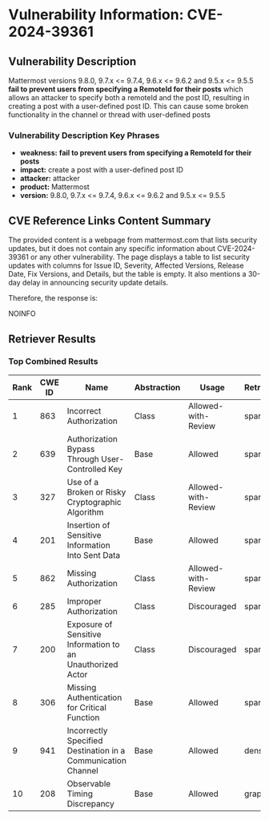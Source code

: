 # Vulnerability Information: CVE-2024-39361

## Vulnerability Description
Mattermost versions 9.8.0, 9.7.x <= 9.7.4, 9.6.x <= 9.6.2 and 9.5.x <= 9.5.5 **fail to prevent users from specifying a RemoteId for their posts** which allows an attacker to specify both a remoteId and the post ID, resulting in creating a post with a user-defined post ID. This can cause some broken functionality in the channel or thread with user-defined posts

### Vulnerability Description Key Phrases
- **weakness:** **fail to prevent users from specifying a RemoteId for their posts**
- **impact:** create a post with a user-defined post ID
- **attacker:** attacker
- **product:** Mattermost
- **version:** 9.8.0, 9.7.x <= 9.7.4, 9.6.x <= 9.6.2 and 9.5.x <= 9.5.5

## CVE Reference Links Content Summary
The provided content is a webpage from mattermost.com that lists security updates, but it does not contain any specific information about CVE-2024-39361 or any other vulnerability. The page displays a table to list security updates with columns for Issue ID, Severity, Affected Versions, Release Date, Fix Versions, and Details, but the table is empty. It also mentions a 30-day delay in announcing security update details.

Therefore, the response is:

NOINFO

## Retriever Results

### Top Combined Results

| Rank | CWE ID | Name | Abstraction | Usage  | Retrievers | Individual Scores |
|------|--------|------|-------------|-------|------------|-------------------|
| 1 | 863 | Incorrect Authorization | Class | Allowed-with-Review | sparse | 0.475 |
| 2 | 639 | Authorization Bypass Through User-Controlled Key | Base | Allowed | sparse | 0.456 |
| 3 | 327 | Use of a Broken or Risky Cryptographic Algorithm | Class | Allowed-with-Review | sparse | 0.447 |
| 4 | 201 | Insertion of Sensitive Information Into Sent Data | Base | Allowed | sparse | 0.441 |
| 5 | 862 | Missing Authorization | Class | Allowed-with-Review | sparse | 0.424 |
| 6 | 285 | Improper Authorization | Class | Discouraged | sparse | 0.424 |
| 7 | 200 | Exposure of Sensitive Information to an Unauthorized Actor | Class | Discouraged | sparse | 0.421 |
| 8 | 306 | Missing Authentication for Critical Function | Base | Allowed | sparse | 0.419 |
| 9 | 941 | Incorrectly Specified Destination in a Communication Channel | Base | Allowed | dense | 0.509 |
| 10 | 208 | Observable Timing Discrepancy | Base | Allowed | graph | 0.002 |

